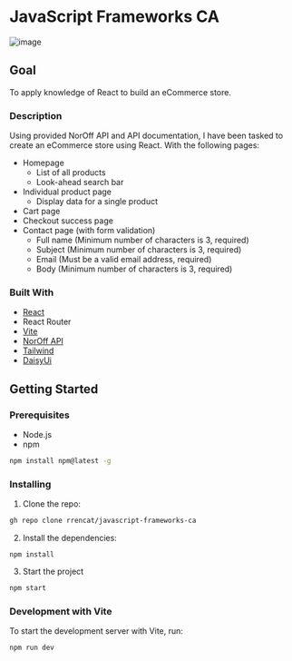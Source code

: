 # JavaScript Frameworks CA

![image](https://github.com/rrencat/javascript-frameworks-ca/assets/104782737/16b2fe8b-2c36-444e-9ae8-52265ff236c1)

## Goal

To apply knowledge of React to build an eCommerce store.

### Description

Using provided NorOff API and API documentation, I have been tasked to create an eCommerce store using React. With the following pages:

- Homepage
    - List of all products
    - Look-ahead search bar
- Individual product page
    - Display data for a single product
- Cart page
- Checkout success page
- Contact page (with form validation)
    - Full name (Minimum number of characters is 3, required)
    - Subject (Minimum number of characters is 3, required)
    - Email (Must be a valid email address, required)
    - Body (Minimum number of characters is 3, required)

### Built With

- [React](https://react.dev)
- React Router
- [Vite](https://vitejs.dev)
- [NorOff API](https://v2.api.noroff.dev/online-shop)
- [Tailwind](https://tailwindcss.com/docs/installation)
- [DaisyUi](https://daisyui.com/docs/install/)


## Getting Started

### Prerequisites

- Node.js
- npm

```bash
npm install npm@latest -g
```

### Installing


1. Clone the repo:

```bash
gh repo clone rrencat/javascript-frameworks-ca
```

2. Install the dependencies:

```
npm install
```

3. Start the project

```bash
npm start
```

### Development with Vite

To start the development server with Vite, run:

```bash
npm run dev
```


